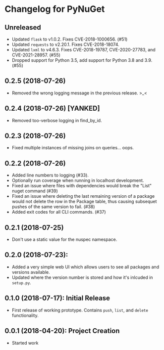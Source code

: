 # Changelog for PyNuGet


## Unreleased
+ Updated `flask` to v1.0.2. Fixes CVE-2018-1000656. (#51)
+ Updated `requests` to v2.20.1. Fixes CVE-2018-18074.
+ Updated `lxml` to v4.6.3. Fixes CVE-2018-19787, CVE-2020-27783, and
  CVE-2021-28957. (#55)
+ Dropped support for Python 3.5, add support for Python 3.8 and 3.9. (#55)


## 0.2.5 (2018-07-26)
+ Removed the wrong logging message in the previous release. >_<


## 0.2.4 (2018-07-26) [YANKED]
+ Removed too-verbose logging in find_by_id.


## 0.2.3 (2018-07-26)
+ Fixed multiple instances of missing joins on queries... oops.


## 0.2.2 (2018-07-26)
+ Added line numbers to logging (#33).
+ Optionally run coverage when running in localhost development.
+ Fixed an issue where files with dependencies would break the "List" nuget
  command (#39)
+ Fixed an issue where deleting the last remaining version of a package
  would not delete the row in the Package table, thus causing subsequet pushes
  of the same version to fail. (#38)
+ Added exit codes for all CLI commands. (#37)


## 0.2.1 (2018-07-25)
+ Don't use a static value for the nuspec namespace.


## 0.2.0 (2018-07-23):
+ Added a very simple web UI which allows users to see all packages and
  versions available.
+ Updated where the version number is stored and how it's inlcuded in
  `setup.py`.


## 0.1.0 (2018-07-17): Initial Release
+ First release of working prototype. Contains `push`, `list`, and
  `delete` functionality.


## 0.0.1 (2018-04-20): Project Creation
+ Started work

